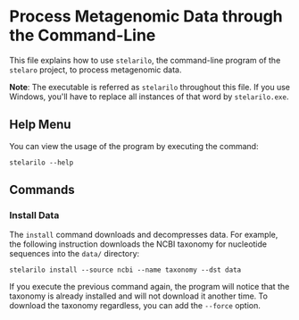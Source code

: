 # Process Metagenomic Data through the Command-Line

This file explains how to use `stelarilo`, the command-line program of the `stelaro` project, to
process metagenomic data.

**Note**: The executable is referred as `stelarilo` throughout this file. If you use Windows, you'll
have to replace all instances of that word by `stelarilo.exe`.


## Help Menu

You can view the usage of the program by executing the command:

```
stelarilo --help
```


## Commands


### Install Data

The `install` command downloads and decompresses data. For example, the following instruction
downloads the NCBI taxonomy for nucleotide sequences into the `data/` directory:

```
stelarilo install --source ncbi --name taxonomy --dst data
```

If you execute the previous command again, the program will notice that the taxonomy is already
installed and will not download it another time. To download the taxonomy regardless, you can add
the `--force` option.
